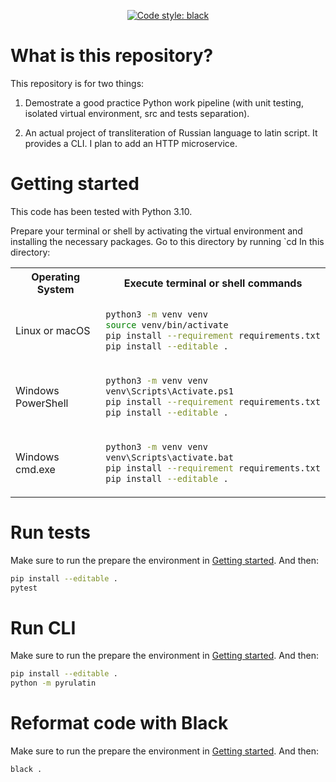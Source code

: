 <p align="center">
<a href="https://github.com/psf/black"><img alt="Code style: black" src="https://img.shields.io/badge/code%20style-black-000000.svg"></a>
</p>

# What is this repository?

This repository is for two things:

1. Demostrate a good practice Python work pipeline (with unit testing, isolated virtual environment, src and tests separation).

2. An actual project of transliteration of Russian language to latin script. It provides a CLI. I plan to add an HTTP microservice.

# Getting started

This code has been tested with Python 3.10.

Prepare your terminal or shell by activating the virtual environment and installing the necessary packages. Go to this directory by running `cd In this directory:

<table>
    <tr>
        <th>Operating System</th>
        <th>Execute terminal or shell commands</th>
    </tr>

<tr><td>Linux or macOS</td><td>

```bash
python3 -m venv venv
source venv/bin/activate
pip install --requirement requirements.txt
pip install --editable .
```

</td></tr>

<tr><td>Windows PowerShell</td><td>

```bash
python3 -m venv venv
venv\Scripts\Activate.ps1
pip install --requirement requirements.txt
pip install --editable .
```

</td></tr>

<tr><td>Windows cmd.exe</td><td>

```bash
python3 -m venv venv
venv\Scripts\activate.bat
pip install --requirement requirements.txt
pip install --editable .
```

</td></tr>

</table>

# Run tests

Make sure to run the prepare the environment in [Getting started](#getting-started). And then:

```bash
pip install --editable .
pytest
```

# Run CLI

Make sure to run the prepare the environment in [Getting started](#getting-started). And then:

```bash
pip install --editable .
python -m pyrulatin
```

# Reformat code with Black

Make sure to run the prepare the environment in [Getting started](#getting-started). And then:

```bash
black .
```
